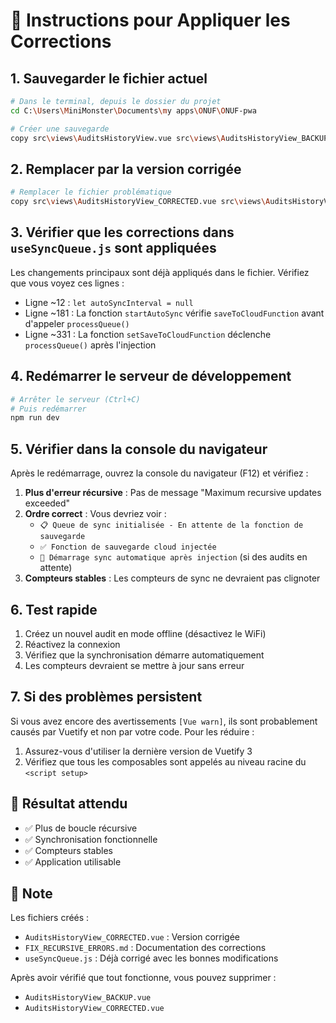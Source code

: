 # 🚀 Instructions pour Appliquer les Corrections

## 1. Sauvegarder le fichier actuel
```bash
# Dans le terminal, depuis le dossier du projet
cd C:\Users\MiniMonster\Documents\my apps\ONUF\ONUF-pwa

# Créer une sauvegarde
copy src\views\AuditsHistoryView.vue src\views\AuditsHistoryView_BACKUP.vue
```

## 2. Remplacer par la version corrigée
```bash
# Remplacer le fichier problématique
copy src\views\AuditsHistoryView_CORRECTED.vue src\views\AuditsHistoryView.vue
```

## 3. Vérifier que les corrections dans `useSyncQueue.js` sont appliquées

Les changements principaux sont déjà appliqués dans le fichier. Vérifiez que vous voyez ces lignes :

- Ligne ~12 : `let autoSyncInterval = null`
- Ligne ~181 : La fonction `startAutoSync` vérifie `saveToCloudFunction` avant d'appeler `processQueue()`
- Ligne ~331 : La fonction `setSaveToCloudFunction` déclenche `processQueue()` après l'injection

## 4. Redémarrer le serveur de développement
```bash
# Arrêter le serveur (Ctrl+C)
# Puis redémarrer
npm run dev
```

## 5. Vérifier dans la console du navigateur

Après le redémarrage, ouvrez la console du navigateur (F12) et vérifiez :

1. **Plus d'erreur récursive** : Pas de message "Maximum recursive updates exceeded"
2. **Ordre correct** : Vous devriez voir :
   - `📋 Queue de sync initialisée - En attente de la fonction de sauvegarde`
   - `✅ Fonction de sauvegarde cloud injectée`
   - `🚀 Démarrage sync automatique après injection` (si des audits en attente)
3. **Compteurs stables** : Les compteurs de sync ne devraient pas clignoter

## 6. Test rapide

1. Créez un nouvel audit en mode offline (désactivez le WiFi)
2. Réactivez la connexion
3. Vérifiez que la synchronisation démarre automatiquement
4. Les compteurs devraient se mettre à jour sans erreur

## 7. Si des problèmes persistent

Si vous avez encore des avertissements `[Vue warn]`, ils sont probablement causés par Vuetify et non par votre code. Pour les réduire :

1. Assurez-vous d'utiliser la dernière version de Vuetify 3
2. Vérifiez que tous les composables sont appelés au niveau racine du `<script setup>`

## 🎉 Résultat attendu

- ✅ Plus de boucle récursive
- ✅ Synchronisation fonctionnelle
- ✅ Compteurs stables
- ✅ Application utilisable

## 📝 Note

Les fichiers créés :
- `AuditsHistoryView_CORRECTED.vue` : Version corrigée
- `FIX_RECURSIVE_ERRORS.md` : Documentation des corrections
- `useSyncQueue.js` : Déjà corrigé avec les bonnes modifications

Après avoir vérifié que tout fonctionne, vous pouvez supprimer :
- `AuditsHistoryView_BACKUP.vue`
- `AuditsHistoryView_CORRECTED.vue`
